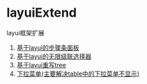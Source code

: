 # layuiExtend
layui框架扩展

1. [基于layui的步骤条面板](/step/step.html)
2. [基于layui的无限级联选择器](/cascader/cascader.html)
3. [基于layui重写tree](/eleTree/index.html/)
3. [下拉菜单(主要解决table中的下拉菜单不显示)](dropdown/index.html)
